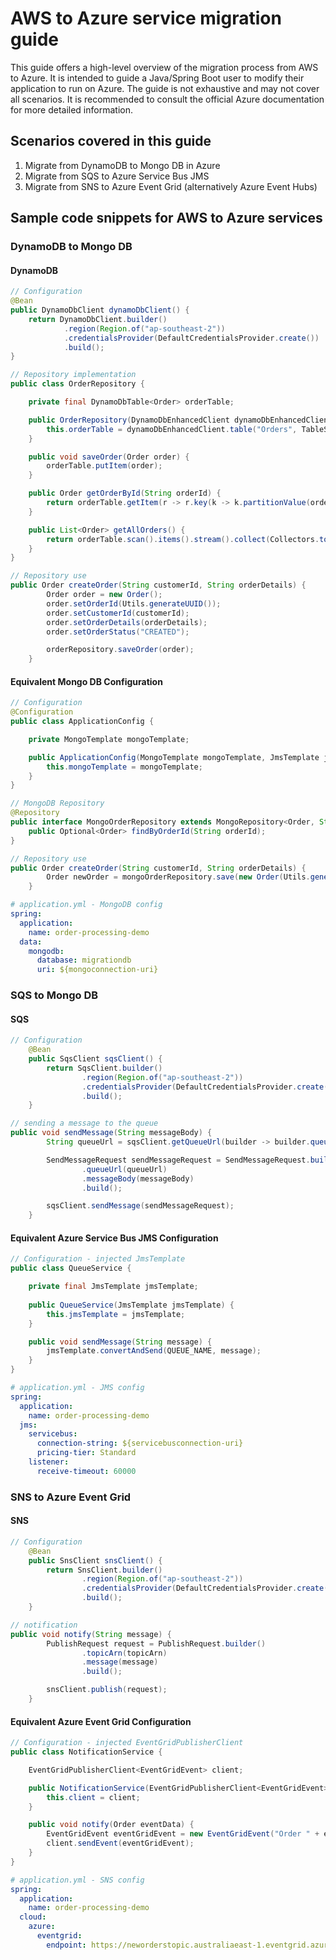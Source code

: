 # AWS to Azure service migration guide

This guide offers a high-level overview of the migration process from AWS to Azure. It is intended to guide a Java/Spring Boot user to modify their application to run on Azure. The guide is not exhaustive and may not cover all scenarios. It is recommended to consult the official Azure documentation for more detailed information.

## Scenarios covered in this guide
1. Migrate from DynamoDB to Mongo DB in Azure
2. Migrate from SQS to Azure Service Bus JMS
3. Migrate from SNS to Azure Event Grid (alternatively Azure Event Hubs)

## Sample code snippets for AWS to Azure services
### DynamoDB to Mongo DB

#### DynamoDB 
```java
// Configuration
@Bean
public DynamoDbClient dynamoDbClient() {
    return DynamoDbClient.builder()
            .region(Region.of("ap-southeast-2"))
            .credentialsProvider(DefaultCredentialsProvider.create())
            .build();
}
```

```java
// Repository implementation
public class OrderRepository {

    private final DynamoDbTable<Order> orderTable;

    public OrderRepository(DynamoDbEnhancedClient dynamoDbEnhancedClient) {
        this.orderTable = dynamoDbEnhancedClient.table("Orders", TableSchema.fromBean(Order.class));
    }

    public void saveOrder(Order order) {
        orderTable.putItem(order);
    }

    public Order getOrderById(String orderId) {
        return orderTable.getItem(r -> r.key(k -> k.partitionValue(orderId)));
    }

    public List<Order> getAllOrders() {
        return orderTable.scan().items().stream().collect(Collectors.toList());
    }
}
```

```java
// Repository use
public Order createOrder(String customerId, String orderDetails) {
        Order order = new Order();
        order.setOrderId(Utils.generateUUID());
        order.setCustomerId(customerId);
        order.setOrderDetails(orderDetails);
        order.setOrderStatus("CREATED");

        orderRepository.saveOrder(order);
    }
```

#### Equivalent Mongo DB Configuration
```java
// Configuration
@Configuration
public class ApplicationConfig {

    private MongoTemplate mongoTemplate;

    public ApplicationConfig(MongoTemplate mongoTemplate, JmsTemplate jmsTemplate) {
        this.mongoTemplate = mongoTemplate;
    }
}
```

```java
// MongoDB Repository
@Repository
public interface MongoOrderRepository extends MongoRepository<Order, String> {
    public Optional<Order> findByOrderId(String orderId);
}
```

```java
// Repository use
public Order createOrder(String customerId, String orderDetails) {
        Order newOrder = mongoOrderRepository.save(new Order(Utils.generateUUID(), customerId, orderDetails, "CREATED"));
    }
```

```yaml
# application.yml - MongoDB config
spring:
  application:
    name: order-processing-demo
  data:
    mongodb:
      database: migrationdb
      uri: ${mongoconnection-uri}
```

### SQS to Mongo DB

#### SQS
```java
// Configuration
    @Bean
    public SqsClient sqsClient() {
        return SqsClient.builder()
                .region(Region.of("ap-southeast-2"))
                .credentialsProvider(DefaultCredentialsProvider.create())
                .build();
    }
```
```java
// sending a message to the queue
public void sendMessage(String messageBody) {
        String queueUrl = sqsClient.getQueueUrl(builder -> builder.queueName(queueName)).queueUrl();

        SendMessageRequest sendMessageRequest = SendMessageRequest.builder()
                .queueUrl(queueUrl)
                .messageBody(messageBody)
                .build();

        sqsClient.sendMessage(sendMessageRequest);
    }
```

#### Equivalent Azure Service Bus JMS Configuration
```java
// Configuration - injected JmsTemplate
public class QueueService {

    private final JmsTemplate jmsTemplate;
    
    public QueueService(JmsTemplate jmsTemplate) {
        this.jmsTemplate = jmsTemplate;
    }

    public void sendMessage(String message) {
        jmsTemplate.convertAndSend(QUEUE_NAME, message);
    }
}
```
```yaml
# application.yml - JMS config
spring:
  application:
    name: order-processing-demo
  jms:
    servicebus:
      connection-string: ${servicebusconnection-uri}
      pricing-tier: Standard
    listener:
      receive-timeout: 60000
```

### SNS to Azure Event Grid

#### SNS
```java
// Configuration
    @Bean
    public SnsClient snsClient() {
        return SnsClient.builder()
                .region(Region.of("ap-southeast-2"))
                .credentialsProvider(DefaultCredentialsProvider.create())
                .build();
    }
```

```java
// notification
public void notify(String message) {
        PublishRequest request = PublishRequest.builder()
                .topicArn(topicArn)
                .message(message)
                .build();

        snsClient.publish(request);
    }
```
#### Equivalent Azure Event Grid Configuration
```java
// Configuration - injected EventGridPublisherClient
public class NotificationService {

    EventGridPublisherClient<EventGridEvent> client;

    public NotificationService(EventGridPublisherClient<EventGridEvent> client) {
        this.client = client;
    }

    public void notify(Order eventData) {
        EventGridEvent eventGridEvent = new EventGridEvent("Order " + eventData + " has been created.", "Order.Created", BinaryData.fromObject(eventData.getOrderId()), "0.1");
        client.sendEvent(eventGridEvent);
    }
}
```

```yaml
# application.yml - SNS config
spring:
  application:
    name: order-processing-demo
  cloud:
    azure:
      eventgrid:
        endpoint: https://neworderstopic.australiaeast-1.eventgrid.azure.net/api/events
```